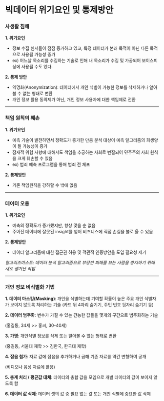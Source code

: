 # 빅데이터 위기요인 및 통제방안



### 사생활 침해

**1. 위기요인**
   - 정보 수집 센서들이 점점 증가하고 있고, 특정 데이터가 본래 목적이 아닌 다른 목적으로 사용될 가능성 증가
   - ex) 어느날 목소리를 수집하는 기술로 인해 내 목소리가 수집 및 가공되어 보이스피싱에 사용될 수도 있다.

**2. 통제 방안**
   - 익명화(Anonymization): 데이터에서 개인 식별이 가능한 정보를 삭제하거나 알아볼 수 없는 형태로 변환
   - 개인 정보 활용 동의제가 아닌, 개인 정보 사용자에 대한 책임제로 전환



---



### 책임 원칙의 훼손

**1. 위기요인**
   - 예측 기술이 발전하면서 정확도가 증가한 만큼 분석 대상이 예측 알고리즘의 희생양이 될 가능성이 증가
   - 잠재적 위험 사항에 대해서도 책임을 추궁하는 사회로 변질되어 민주주의 사회 원칙을 크게 훼손할 수 있음
   - ex) 범죄 예측 프로그램을 통해 범죄 전 체포

**2. 통제방안**

   - 기존 책임원칙을 강하할 수 밖에 없음



---



### 데이터 오용

**1. 위기요인**
   - 예측의 정확도가 증가했지만, 항상 맞을 순 없음
   - 주어진 데이터에 잘못된 insight를 얻어 비즈니스에 직접 손실을 불로 올 수 있음

**2. 통제방안**
   - 데이터 알고리즘에 대한 접근권 허용 및 객관적 인증방안을 도입 필요성 제기



*알고리즈미스트: 데이터 분석 알고리즘으로 부당한 피해를 보는 사람을 방지하기 위해 새로 생겨난 직업*



---



### 개인 정보 비식별화 기법

**1. 데이터 마스킹(Masking)**: 개인을 식별하는데 기여할 확률이 높은 주요 개인 식별자가 보이지 않도록 처리하는 기술 (카드 뒤 4자리 숨기기, 주민 번호 뒷자리 숨기기 등)



**2. 데이터 범주화**: 변수가 가질 수 있는 간능한 값들을 몇개의 구간으로 범주화하는 기술 

   (홍길동, 34세 >> 홍씨, 30-40세)



**3. 가명**: 개인식별 정보를 삭제 또는 알아볼 수 없는 형태로 변환

   (홍길동, 서울대 재학 >> 김한국, 한국대 재학)



**4. 잡음 첨가**: 자료 값에 잡음을 추가하거나 곱해 기존 자료를 약간 변형하여 공개

   (비디오나 음성 자료에 활용)



**5. 총계 처리 / 평균값 대체**: 데이터의 총합 값을 모임으로 개별 데이터의 값이 보이지 않도록 함



**6. 데이터 값 삭제**: 데이터 셋의 값 중 필요 없는 값 또는 개인 식별에 중요한 값 삭제